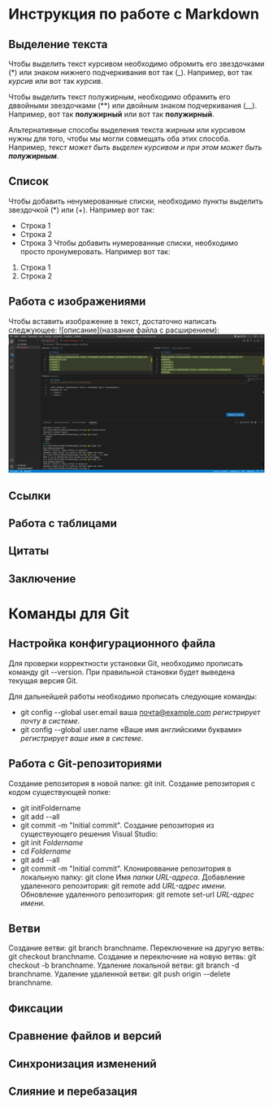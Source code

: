 # Инструкция по работе с Markdown
## Выделение текста
Чтобы выделить текст курсивом необходимо обромить его звездочками (*) или знаком нижнего подчеркивания вот так (_). Например, вот так *курсив* или вот так _курсив_.

Чтобы выделить текст полужирным, необходимо обрамить его дввойными звездочками (**) или двойным знаком подчеркивания (__). Например, вот так **полужирный** или вот так __полужирный__.

Альтернативные способы выделения текста жирным или курсивом нужны для того, чтобы мы могли совмещать оба этих способа. Например, _текст может быть выделен курсивом и при этом может быть **полужирным**_.
## Список
Чтобы добавить ненумерованные списки, необходимо пункты выделить звездочкой (*) или (+).
Например вот так:
* Строка 1
* Строка 2
* Строка 3
Чтобы добавить нумерованные списки, необходимо просто пронумеровать.
Например вот так:
1. Строка 1
2. Строка 2
## Работа с изображениями
Чтобы вставить изображение в текст, достаточно написать следжующее: ![описание](название файла с расширением):
![Это ошибка конфликта](conflict.png)

## Ссылки

## Работа с таблицами

## Цитаты

## Заключение

# Команды для Git
## Настройка конфигурационного файла
Для проверки корректности установки Git, необходимо прописать команду git --version. При правильной становки будет выведена текущая версия Git.

Для дальнейшей работы необходимо прописать следующие команды:
* git config --global user.email ваша почта@example.com *регистрирует почту в системе*.
* git config --global user.name «Ваше имя английскими буквами» *регистрирует ваше имя в системе*.
## Работа с Git-репозиториями
Создание репозитория в новой папке: git init.
Создание репозитория с кодом  существующей попке:
* git initFoldername
* git add --all
* git commit -m "Initial commit".
Создание репозитория из существующего решения Visual Studio:
* git init *Foldername*
* cd *Foldername*
* git add --all
* git commit -m "Initial commit".
Клонироввание репозитория в локальную папку: git clone Имя *папки URL-адреса*.
Добавление удаленного репозитория: git remote add *URL-адрес имени*.
Обновление удаленного репозитория: git remote set-url *URL-адрес имени*.
## Ветви
Создание ветви: git branch branchname.
Переключение на другую ветвь: git checkout branchname.
Создание и переключние на новую ветвь: 
git checkout -b branchname.
Удаление локальной ветви: 
git branch -d branchname.
Удаление удаленной ветви:
git push origin --delete branchname.

## Фиксации

## Сравнение файлов и версий

## Синхронизация изменений

## Слияние и перебазация


